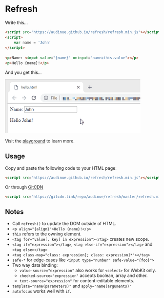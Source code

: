 # Refresh

Write this...

```html
<script src="https://audinue.github.io/refresh/refresh.min.js"></script>
<script>
    var name = 'John'
</script>

<p>Name: <input value="{name}" oninput="name=this.value"></p>
<p>Hello {name}!</p>
```

And you get this...

![Demo](demo.gif)

Visit the [playground](https://audinue.github.io/refresh/playground.html) to learn more.
## Usage

Copy and paste the following code to your HTML page:

```html
<script src="https://audinue.github.io/refresh/refresh.min.js"></script>
```

Or through [GitCDN](https://github.com/schme16/gitcdn.xyz)

```html
<script src="https://gitcdn.link/repo/audinue/refresh/master/refresh.min.js"></script>
```

## Notes

- Call `refresh()` to update the DOM outside of HTML.
- `<p align="{align}">Hello {name}!</p>`
- `this` refers to the owning element.
- `<tag for="value[, key] in expression"></tag>` creates new scope.
- `<tag if="expression"></tag>`, `<tag else-if="expression"></tag>` and `<tag else></tag>`
- `<tag class-map="class: expression[; class: expression]*"></tag>`
- `safe-*` for edge-cases like `<input type="number" safe-value="{foo}">`
- Two way data binding:
    - `value-source="expression"` also works for `<select>` for WebKit only.
    - `checked-source="expression"` accepts boolean, array and other.
    - `text-source="expression"` for content-editable elements.
- `template="name(parameters)"` and `apply="name(arguments)"`
- `autofocus` works well with `if`.
